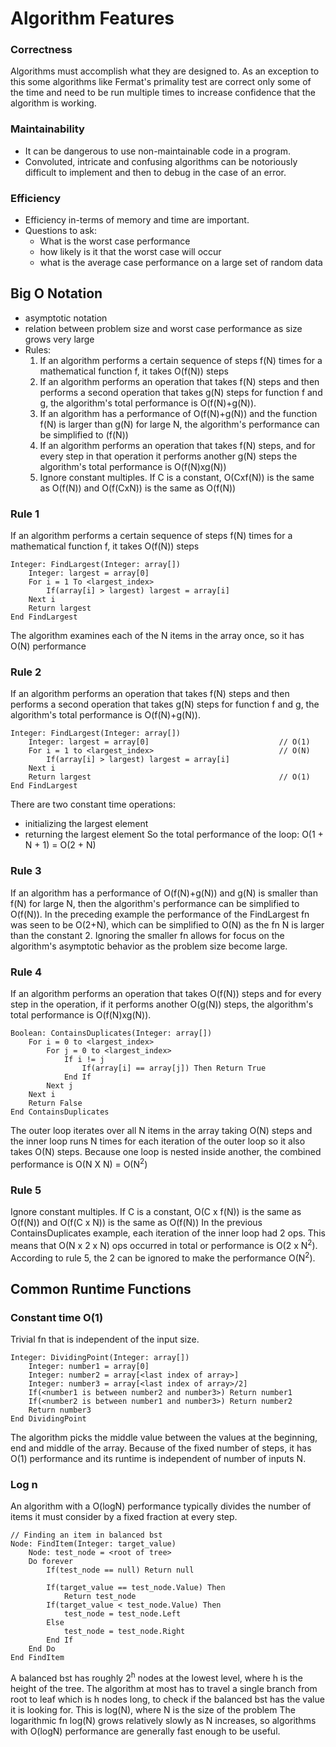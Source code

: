 # Algorithm Features
### Correctness
Algorithms must accomplish what they are designed to. As an exception to this
some algorithms like Fermat's primality test are correct only some of the time
and need to be run multiple times to increase confidence that the algorithm is
working.

### Maintainability
- It can be dangerous to use non-maintainable code in a program. 
- Convoluted, intricate and confusing algorithms can be notoriously difficult to 
implement and then to debug in the case of an error.

### Efficiency
- Efficiency in-terms of memory and time are important.
- Questions to ask:
    - What is the worst case performance
    - how likely is it that the worst case will occur
    - what is the average case performance on a large set of random data

## Big O Notation
- asymptotic notation
- relation between problem size and worst case performance as size grows very large
- Rules:
    1. If an algorithm performs a certain sequence of steps f(N) times for a mathematical
    function f, it takes O(f(N)) steps
    2. If an algorithm performs an operation that takes f(N) steps and then performs a 
    second operation that takes g(N) steps for function f and g, the algorithm's total
    performance is O(f(N)+g(N)).
    3. If an algorithm has a performance of O(f(N)+g(N)) and the function f(N) is larger 
    than g(N) for large N, the algorithm's performance can be simplified to (f(N))
    4. If an algorithm performs an operation that takes f(N) steps, and for every step
    in that operation it performs another g(N) steps the algorithm's total performance
    is O(f(N)xg(N))
    5. Ignore constant multiples. If C is a constant, O(Cxf(N)) is the same as O(f(N))
    and O(f(CxN)) is the same as O(f(N))

### Rule 1
If an algorithm performs a certain sequence of steps f(N) times for a mathematical 
function f, it takes O(f(N)) steps
```
Integer: FindLargest(Integer: array[])
    Integer: largest = array[0]
    For i = 1 To <largest_index>
        If(array[i] > largest) largest = array[i]
    Next i
    Return largest
End FindLargest
```
The algorithm examines each of the N items in the array once, so it has O(N)
performance

### Rule 2
If an algorithm performs an operation that takes f(N) steps and then performs a
second operation that takes g(N) steps for function f and g, the algorithm's total
performance is O(f(N)+g(N)).
```
Integer: FindLargest(Integer: array[])
    Integer: largest = array[0]                             // O(1)
    For i = 1 to <largest_index>                            // O(N)
        If(array[i] > largest) largest = array[i]
    Next i
    Return largest                                          // O(1)
End FindLargest
```
There are two constant time operations:
- initializing the largest element
- returning the largest element
So the total performance of the loop: O(1 + N + 1) = O(2 + N)

### Rule 3
If an algorithm has a performance of O(f(N)+g(N)) and g(N) is smaller than f(N) for
large N, then the algorithm's performance can be simplified to O(f(N)).
In the preceding example the performance of the FindLargest fn was seen to be O(2+N),
which can be simplified to O(N) as the fn N is larger than the constant 2.
Ignoring the smaller fn allows for focus on the algorithm's asymptotic behavior
as the problem size become large.

### Rule 4
If an algorithm performs an operation that takes O(f(N)) steps and for every step in 
the operation, if it performs another O(g(N)) steps, the algorithm's total performance
is O(f(N)xg(N)).
```
Boolean: ContainsDuplicates(Integer: array[])
    For i = 0 to <largest_index>
        For j = 0 to <largest_index>
            If i != j
                If(array[i] == array[j]) Then Return True
            End If
        Next j
    Next i
    Return False
End ContainsDuplicates
```
The outer loop iterates over all N items in the array taking O(N) steps
and the inner loop runs N times for each iteration of the outer loop so it also
takes O(N) steps. Because one loop is nested inside another, the combined performance
is O(N X N) = O(N<sup>2</sup>)

### Rule 5
Ignore constant multiples. If C is a constant, O(C x f(N)) is the same as O(f(N)) and
O(f(C x N)) is the same as O(f(N))
In the previous ContainsDuplicates example, each iteration of the inner loop had 2 ops.
This means that O(N x 2 x N) ops occurred in total or performance is O(2 x N<sup>2</sup>).
According to rule 5, the 2 can be ignored to make the performance O(N<sup>2</sup>).

## Common Runtime Functions
### Constant time O(1)
Trivial fn that is independent of the input size.
```
Integer: DividingPoint(Integer: array[])
    Integer: number1 = array[0]
    Integer: number2 = array[<last index of array>]
    Integer: number3 = array[<last index of array>/2]
    If(<number1 is between number2 and number3>) Return number1
    If(<number2 is between number1 and number3>) Return number2
    Return number3
End DividingPoint
```
The algorithm picks the middle value between the values at the beginning, end and
middle of the array. Because of the fixed number of steps, it has O(1) performance
and its runtime is independent of number of inputs N.

### Log n
An algorithm with a O(logN) performance typically divides the number of items it must
consider by a fixed fraction at every step.
```
// Finding an item in balanced bst
Node: FindItem(Integer: target_value)
    Node: test_node = <root of tree>
    Do forever
        If(test_node == null) Return null
        
        If(target_value == test_node.Value) Then
            Return test_node
        If(target_value < test_node.Value) Then
            test_node = test_node.Left
        Else
            test_node = test_node.Right
        End If
    End Do
End FindItem
```
A balanced bst has roughly 2<sup>h</sup> nodes at the lowest level, where h is the 
height of the tree. The algorithm at most has to travel a single branch from root to
leaf which is h nodes long, to check if the balanced bst has the value it is looking
for. This is log(N), where N is the size of the problem
The logarithmic fn log(N) grows relatively slowly as N increases, so algorithms with 
O(logN) performance are generally fast enough to be useful.